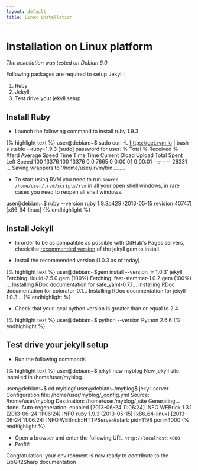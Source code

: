 ```yaml
---
layout: default
title: Linux installation
---
```


# Installation on Linux platform
*The installation was tested on Debian 6.0*

Following packages are required to setup Jekyll :

1. Ruby
1. Jekyll
1. Test drive your jekyll setup

## Install Ruby

- Launch the following command to install ruby 1.9.3

{% highlight text %}
user@debian:~$ sudo curl -L https://get.rvm.io | bash -s stable --ruby=1.9.3
[sudo] password for user:
  % Total    % Received % Xferd  Average Speed   Time    Time     Time  Current
                                 Dload  Upload   Total   Spent    Left  Speed
100 13376  100 13376    0     0   7665      0  0:00:01  0:00:01 --:--:-- 26331
...
Saving wrappers to '/home/user/.rvm/bin'........

  * To start using RVM you need to run `source /home/user/.rvm/scripts/rvm`
    in all your open shell windows, in rare cases you need to reopen all shell windows.

user@debian:~$ ruby --version
ruby 1.9.3p429 (2013-05-15 revision 40747) [x86_64-linux]
{% endhighlight %}

## Install Jekyll

- In order to be as compatible as possible with GitHub's Pages servers, check the [recommended version][1] of the jekyll gem to install.

- Install the recommended version (1.0.3 as of today)

{% highlight text %}
user@debian:~$gem install --version '= 1.0.3' jekyll
Fetching: liquid-2.5.0.gem (100%)
Fetching: fast-stemmer-1.0.2.gem (100%)
...
Installing RDoc documentation for safe_yaml-0.7.1...
Installing RDoc documentation for colorator-0.1...
Installing RDoc documentation for jekyll-1.0.3...
{% endhighlight %}

[1]: https://help.github.com/articles/using-jekyll-with-pages#troubleshooting

- Check that your local python version is greater than or equal to 2.4

{% highlight text %}
user@debian:~$ python --version
Python 2.6.6
{% endhighlight %}

## Test drive your jekyll setup

- Run the following commands

{% highlight text %}
user@debian:~$ jekyll new myblog
New jekyll site installed in /home/user/myblog.

user@debian:~$ cd myblog/
user@debian:~/myblog$ jekyll server
Configuration file: /home/user/myblog/_config.yml
            Source: /home/user/myblog
       Destination: /home/user/myblog/_site
      Generating... done.
 Auto-regeneration: enabled
[2013-06-24 11:06:24] INFO  WEBrick 1.3.1
[2013-06-24 11:06:24] INFO  ruby 1.9.3 (2013-05-15) [x86_64-linux]
[2013-06-24 11:06:24] INFO  WEBrick::HTTPServer#start: pid=1198 port=4000
{% endhighlight %}

- Open a browser and enter the following URL `http://localhost:4000`
- Profit!

Congratulation! your environment is now ready to contribute to the LibGit2Sharp documentation
